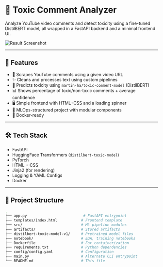 # 🧠 Toxic Comment Analyzer

Analyze YouTube video comments and detect toxicity using a fine-tuned DistilBERT model, all wrapped in a FastAPI backend and a minimal frontend UI.

![Result Screenshot](./aaf6a21d-1dae-4cca-9d37-052d6f8d25bf.png)

---

## 🚀 Features

- 🔎 Scrapes YouTube comments using a given video URL
- ✨ Cleans and processes text using custom pipelines
- 🤖 Predicts toxicity using `martin-ha/toxic-comment-model` (DistilBERT)
- 📊 Shows percentage of toxic/non-toxic comments + average confidence
- 🖥️ Simple frontend with HTML+CSS and a loading spinner
- 📁 MLOps-structured project with modular components
- 🐳 Docker-ready

---

## 🛠 Tech Stack

- FastAPI
- HuggingFace Transformers (`distilbert-toxic-model`)
- PyTorch
- HTML + CSS
- Jinja2 (for rendering)
- Logging & YAML Configs
- Docker

---

## 📂 Project Structure

```bash
.
├── app.py                          # FastAPI entrypoint
├── templates/index.html           # Frontend template
├── src/                           # ML pipeline modules
├── artifacts/                     # Stored artifacts
├── distilbert-toxic-model-v1/     # Pretrained model files
├── notebook/                      # EDA, training notebooks
├── Dockerfile                     # For containerization
├── requirements.txt               # Python dependencies
├── config/config.yaml             # Configuration
├── main.py                        # Alternate CLI entrypoint
└── README.md                      # This file
